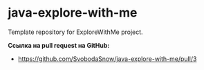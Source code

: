 # java-explore-with-me
Template repository for ExploreWithMe project.

**Ссылка на pull request на GitHub:**

- https://github.com/SvobodaSnow/java-explore-with-me/pull/3
